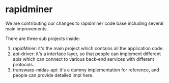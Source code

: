 # rapidminer
We are contributing our changes to rapidminer code base including several main improvements.

There are three sub projects inside:
1. rapidMiner: it's the main project which contains all the application code.
2. api-driver: it's a interface layer, so that people can implement different apis which can connect to various back-end services with different protocols.
3. transwarp-midas-api: it's a dummy implementation for reference, and people can provide detailed impl here.
